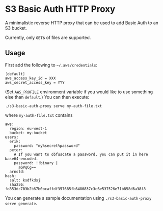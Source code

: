 S3 Basic Auth HTTP Proxy
========================

A minimalistic reverse HTTP proxy that can be used to add Basic Auth to an S3 bucket.

Currently, only `GET`s of files are supported.

Usage
-----
First add the following to `~/.aws/credentials`:

    [default]
    aws_access_key_id = XXX
    aws_secret_access_key = YYY

(Set `AWS_PROFILE` environment variable if you would like to use something else
than `default`.) You can then execute:

    ./s3-basic-auth-proxy serve my-auth-file.txt

where `my-auth-file.txt` contains

    aws:
      region: eu-west-1
      bucket: my-bucket
    users:
      erik:
        password: "my%secret%password"
      peter:
        # If you want to obfuscate a password, you can put it in here base64-encoded.
        password: !!binary |
          aGVqCg==
      arnold:
	hash:
	  salt: ksdfkdsj
	  sha256: fd853dc703b2b67b0bcaffdf357685fb6480837c3e6e537526e71b858d6a38f8

You can generate a sample documentation using `./s3-basic-auth-proxy serve generate`.
